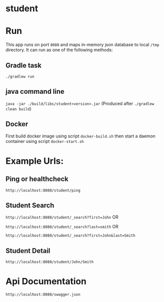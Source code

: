 # student

# Run
This app runs on port `8080` and maps in-memory json database to local `/tmp` directory. It can run as one of the following methods:

## Gradle task
`./gradlew run`

## java command line
`java -jar ./build/libs/student<version>.jar` (Produced after `./gradlew clean build`)

## Docker
First build docker image using script `docker-build.sh` then start a daemon container using script `docker-start.sh`

# Example Urls:

## Ping or healthcheck
`http://localhost:8080/student/ping`

## Student Search
`http://localhost:8080/student/_search?first=John` OR

`http://localhost:8080/student/_search?last=smith` OR

`http://localhost:8080/student/_search?first=John&last=Smith`

## Student Detail
`http://localhost:8080/student/John/Smith`

# Api Documentation
`http://localhost:8080/swagger.json`
